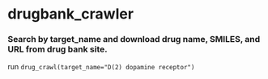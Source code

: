 # drugbank_crawler
### Search by target_name and download drug name, SMILES, and URL from drug bank site.
run `drug_crawl(target_name="D(2) dopamine receptor")`
